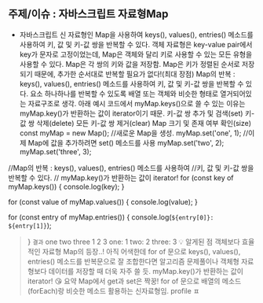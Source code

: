## 주제/이슈 : 자바스크립트 자료형Map

- 자바스크립트 신 자료형인 Map을 사용하여 keys(), values(), entries() 메소드를 사용하여 키, 값 및 키-값 쌍을 반복할 수 있다.
객체 자료형은 key-value pair에서 key가 문자로 고정이었는데, Map은 객체와 달리 키로 사용할 수 있는 모든 유형을 사용할 수 있다.
Map은 각 쌍의 키와 값을 저장함.
Map은 키가 정렬된 순서로 저장되기 때문에, 추가한 순서대로 반복할 필요가 없다!(최대 장점)
Map의 반복 : keys(), values(), entries() 메소드를 사용하여 키, 값 및 키-값 쌍을 반복할 수 있다.
요소 하나하나를 반복할 수 있도록 배열 또는 객체와 비슷한 형태로 열거되어있는 자료구조로 생각.
아래 예시 코드에서 myMap.keys()으로 쓸 수 있는 이유는 myMap.key()가 반환하는 값이 iterator이기 때문.
키-값 쌍 추가 및 검색(set)
키-값 쌍 삭제(delete)
모든 키-값 쌍 제거(clear)
Map 크기 및 존재 여부 확인(size)
const myMap = new Map(); //새로운 Map을 생성.
myMap.set('one', 1); //이제 Map에 값을 추가하려면 set() 메소드를 사용
myMap.set('two', 2);
myMap.set('three', 3);
                                
//Map의 반복 : keys(), values(), entries() 메소드를 사용하여 
//키, 값 및 키-값 쌍을 반복할 수 있다. 
// myMap.key()가 반환하는 값이 iterator!
for (const key of myMap.keys()) {
  console.log(key);
}

for (const value of myMap.values()) {
  console.log(value);
}

for (const entry of myMap.entries()) {
  console.log(`${entry[0]}: ${entry[1]}`);
> }
`결과`
one
two
three
1
2
3
one: 1
two: 2
three: 3
💡 알게된 점
객체보다 효율적인 자료형 Map의 등장..! 아직 어색한데 for of 문으로 keys(), values(), entries() 메소드를 반복문으로 잘 조합한다면 알고리즘 문제풀이나 객체형 자료형보다 데이터를 저장할 때 더욱 자주 쓸 듯.
myMap.key()가 반환하는 값이 iterator!
😘 요약
Map에서 get과 set은 짝꿍!
for of 문으로 배열의 메소드(forEach)랑 비슷한 메소드 활용하는 신자료형임.
profile
ㅍ
